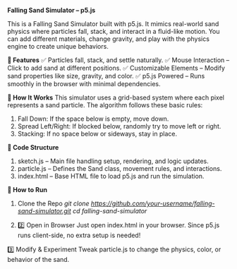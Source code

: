 **Falling Sand Simulator – p5.js**

This is a Falling Sand Simulator built with p5.js. It mimics real-world sand physics where particles fall, stack, and interact in a fluid-like motion. You can add different materials, change gravity, and play with the physics engine to create unique behaviors.

**🌟 Features**
✅ Particles fall, stack, and settle naturally.
✅ Mouse Interaction – Click to add sand at different positions.
✅ Customizable Elements – Modify sand properties like size, gravity, and color.
✅ p5.js Powered – Runs smoothly in the browser with minimal dependencies.


**🔹 How It Works**
This simulator uses a grid-based system where each pixel represents a sand particle. The algorithm follows these basic rules:
1. Fall Down: If the space below is empty, move down.
2. Spread Left/Right: If blocked below, randomly try to move left or right.
3. Stacking: If no space below or sideways, stay in place.

**🔹 Code Structure**
1. sketch.js – Main file handling setup, rendering, and logic updates.
2. particle.js – Defines the Sand class, movement rules, and interactions.
3. index.html – Base HTML file to load p5.js and run the simulation.


**🚀 How to Run**
1. Clone the Repo
_git clone https://github.com/your-username/falling-sand-simulator.git
cd falling-sand-simulator_

3. 2️⃣ Open in Browser
Just open index.html in your browser. Since p5.js runs client-side, no extra setup is needed!

3️⃣ Modify & Experiment
Tweak particle.js to change the physics, color, or behavior of the sand.
